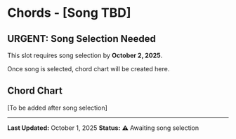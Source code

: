 # Chords - [Song TBD]

## URGENT: Song Selection Needed

This slot requires song selection by **October 2, 2025**.

Once song is selected, chord chart will be created here.

## Chord Chart

[To be added after song selection]

---

**Last Updated:** October 1, 2025
**Status:** ⚠️ Awaiting song selection
